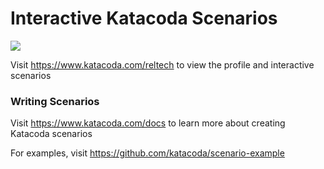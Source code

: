 # Interactive Katacoda Scenarios

[![](http://shields.katacoda.com/katacoda/reltech/count.svg)](https://www.katacoda.com/reltech "Get your profile on Katacoda.com")

Visit https://www.katacoda.com/reltech to view the profile and interactive scenarios

### Writing Scenarios
Visit https://www.katacoda.com/docs to learn more about creating Katacoda scenarios

For examples, visit https://github.com/katacoda/scenario-example
